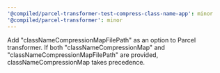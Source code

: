 ```yaml
---
'@compiled/parcel-transformer-test-compress-class-name-app': minor
'@compiled/parcel-transformer': minor
---
```


Add "classNameCompressionMapFilePath" as an option to Parcel transformer. If both "classNameCompressionMap" and "classNameCompressionMapFilePath" are provided, classNameCompressionMap takes precedence.
